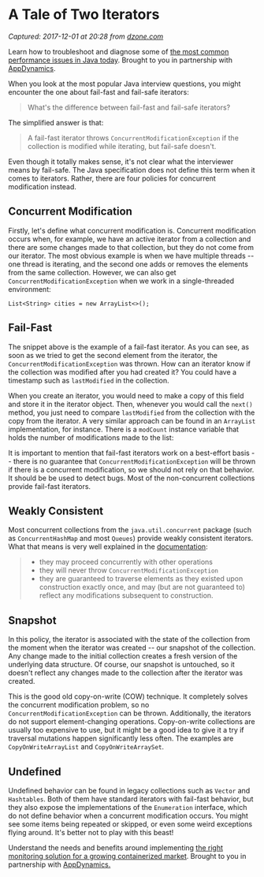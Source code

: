# A Tale of Two Iterators

_Captured: 2017-12-01 at 20:28 from [dzone.com](https://dzone.com/articles/a-tale-of-two-iterators?edition=341091&utm_source=Daily%20Digest&utm_medium=email&utm_campaign=Daily%20Digest%202017-12-01)_

Learn how to troubleshoot and diagnose some of [the most common performance issues in Java today](https://dzone.com/go?i=201131&u=https%3A%2F%2Fwww.appdynamics.com%2Flp%2Febook-top-10-java-performance-problems%2F%3Futm_source%3Dsponsorship%26utm_medium%3Dsponsorship%26utm_campaign%3Djava%2525252520zone%26utm_content%3Debook-top-10-java-performance-problems%26utm_term%3Ddzone-content-syn%26utm_budget%3Ddigital). Brought to you in partnership with [AppDynamics](https://dzone.com/go?i=201131&u=https%3A%2F%2Fwww.appdynamics.com%2Flp%2Febook-top-10-java-performance-problems%2F%3Futm_source%3Dsponsorship%26utm_medium%3Dsponsorship%26utm_campaign%3Djava%2525252520zone%26utm_content%3Debook-top-10-java-performance-problems%26utm_term%3Ddzone-content-syn%26utm_budget%3Ddigital).

When you look at the most popular Java interview questions, you might encounter the one about fail-fast and fail-safe iterators:

> What's the difference between fail-fast and fail-safe iterators?

The simplified answer is that:

> A fail-fast iterator throws `ConcurrentModificationException` if the collection is modified while iterating, but fail-safe doesn't.

Even though it totally makes sense, it's not clear what the interviewer means by fail-safe. The Java specification does not define this term when it comes to iterators. Rather, there are four policies for concurrent modification instead.

## Concurrent Modification

Firstly, let's define what concurrent modification is. Concurrent modification occurs when, for example, we have an active iterator from a collection and there are some changes made to that collection, but they do not come from our iterator. The most obvious example is when we have multiple threads -- one thread is iterating, and the second one adds or removes the elements from the same collection. However, we can also get `ConcurrentModificationException` when we work in a single-threaded environment:
    
    
    List<String> cities = new ArrayList<>();

## Fail-Fast

The snippet above is the example of a fail-fast iterator. As you can see, as soon as we tried to get the second element from the iterator, the `ConcurrentModificationException` was thrown. How can an iterator know if the collection was modified after you had created it? You could have a timestamp such as `lastModified` in the collection.

When you create an iterator, you would need to make a copy of this field and store it in the iterator object. Then, whenever you would call the `next()` method, you just need to compare `lastModified` from the collection with the copy from the iterator. A very similar approach can be found in an `ArrayList` implementation, for instance. There is a `modCount` instance variable that holds the number of modifications made to the list:

It is important to mention that fail-fast iterators work on a best-effort basis -- there is no guarantee that `ConcurrentModificationException` will be thrown if there is a concurrent modification, so we should not rely on that behavior. It should be be used to detect bugs. Most of the non-concurrent collections provide fail-fast iterators.

## Weakly Consistent

Most concurrent collections from the `java.util.concurrent` package (such as `ConcurrentHashMap` and most `Queues`) provide weakly consistent iterators. What that means is very well explained in the [documentation](https://docs.oracle.com/javase/8/docs/api/java/util/concurrent/package-summary.html#Weakly):

>   * they may proceed concurrently with other operations
>   * they will never throw `ConcurrentModificationException`
>   * they are guaranteed to traverse elements as they existed upon construction exactly once, and may (but are not guaranteed to) reflect any modifications subsequent to construction.

## Snapshot

In this policy, the iterator is associated with the state of the collection from the moment when the iterator was created -- our snapshot of the collection. Any change made to the initial collection creates a fresh version of the underlying data structure. Of course, our snapshot is untouched, so it doesn't reflect any changes made to the collection after the iterator was created.

This is the good old copy-on-write (COW) technique. It completely solves the concurrent modification problem, so no `ConcurrentModificationException` can be thrown. Additionally, the iterators do not support element-changing operations. Copy-on-write collections are usually too expensive to use, but it might be a good idea to give it a try if traversal mutations happen significantly less often. The examples are `CopyOnWriteArrayList` and `CopyOnWriteArraySet`.

## Undefined

Undefined behavior can be found in legacy collections such as `Vector` and `Hashtables`. Both of them have standard iterators with fail-fast behavior, but they also expose the implementations of the `Enumeration` interface, which do not define behavior when a concurrent modification occurs. You might see some items being repeated or skipped, or even some weird exceptions flying around. It's better not to play with this beast!

Understand the needs and benefits around implementing [the right monitoring solution for a growing containerized market](https://dzone.com/go?i=201132&u=https%3A%2F%2Fwww.appdynamics.com%2Flp%2Fthe-importance-of-monitoring-containers%2F%3Futm_source%3Dsponsorship%26utm_medium%3Ddzone%26utm_campaign%3Djava%2520zone%26utm_content%3Dimportance-of-monitoring-containers%26utm_term%3Ddzone-content-syn%26utm_budget%3Ddigital). Brought to you in partnership with [AppDynamics.](https://dzone.com/go?i=201132&u=https%3A%2F%2Fwww.appdynamics.com%2Flp%2Fthe-importance-of-monitoring-containers%2F%3Futm_source%3Dsponsorship%26utm_medium%3Ddzone%26utm_campaign%3Djava%2520zone%26utm_content%3Dimportance-of-monitoring-containers%26utm_term%3Ddzone-content-syn%26utm_budget%3Ddigital)
